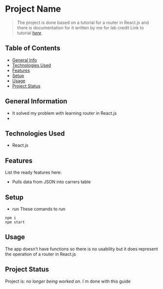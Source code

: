 # Project Name
> The project is done based on a tutorial for a router in React.js and there is documentation for it written by me for lab credit
> Link to tutorial [_here_]([https://www.example.com](https://www.youtube.com/playlist?list=PL4cUxeGkcC9iVKmtNuCeIswnQ97in2GGf)). <!-- If you have the project hosted somewhere, include the link here. -->

## Table of Contents
* [General Info](#general-information)
* [Technologies Used](#technologies-used)
* [Features](#features)
* [Setup](#setup)
* [Usage](#usage)
* [Project Status](#project-status)
<!-- * [License](#license) -->


## General Information
- It solved my problem with learning router in React.js
- 
## Technologies Used
- React.js


## Features
List the ready features here:
- Pulls data from JSON into carrers table

## Setup
- run These comands to run
```
npm i
npm start
```


## Usage
The app doesn't have functions so there is no usability but it does represent the operation of a router in React.js


## Project Status
Project is: _no longer being worked on_.  I`m done with this guide
